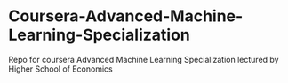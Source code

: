 # Coursera-Advanced-Machine-Learning-Specialization
Repo for coursera Advanced Machine Learning Specialization lectured by Higher School of Economics
